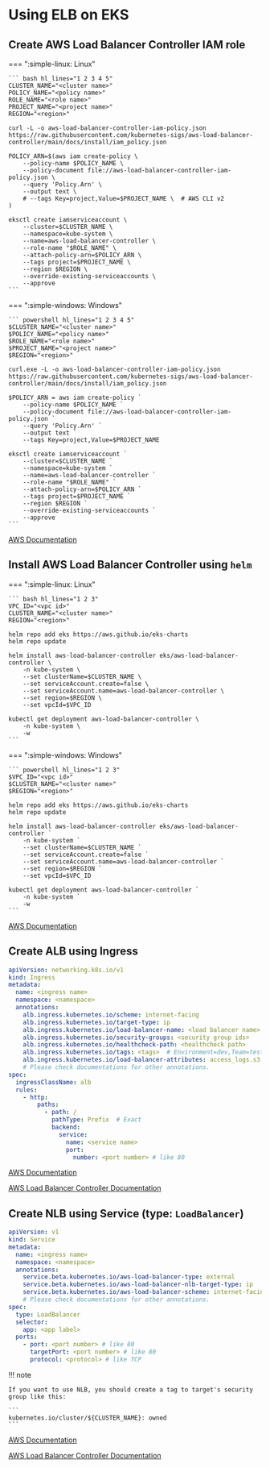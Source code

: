 # Using ELB on EKS

## Create AWS Load Balancer Controller IAM role

=== ":simple-linux: Linux"

    ``` bash hl_lines="1 2 3 4 5"
    CLUSTER_NAME="<cluster name>"
    POLICY_NAME="<policy name>"
    ROLE_NAME="<role name>"
    PROJECT_NAME="<project name>"
    REGION="<region>"

    curl -L -o aws-load-balancer-controller-iam-policy.json https://raw.githubusercontent.com/kubernetes-sigs/aws-load-balancer-controller/main/docs/install/iam_policy.json

    POLICY_ARN=$(aws iam create-policy \
        --policy-name $POLICY_NAME \
        --policy-document file://aws-load-balancer-controller-iam-policy.json \
        --query 'Policy.Arn' \
        --output text \
        # --tags Key=project,Value=$PROJECT_NAME \  # AWS CLI v2
    )

    eksctl create iamserviceaccount \
        --cluster=$CLUSTER_NAME \
        --namespace=kube-system \
        --name=aws-load-balancer-controller \
        --role-name "$ROLE_NAME" \
        --attach-policy-arn=$POLICY_ARN \
        --tags project=$PROJECT_NAME \
        --region $REGION \
        --override-existing-serviceaccounts \
        --approve
    ```

=== ":simple-windows: Windows"

    ``` powershell hl_lines="1 2 3 4 5"
    $CLUSTER_NAME="<cluster name>"
    $POLICY_NAME="<policy name>"
    $ROLE_NAME="<role name>"
    $PROJECT_NAME="<project name>"
    $REGION="<region>"

    curl.exe -L -o aws-load-balancer-controller-iam-policy.json https://raw.githubusercontent.com/kubernetes-sigs/aws-load-balancer-controller/main/docs/install/iam_policy.json

    $POLICY_ARN = aws iam create-policy `
        --policy-name $POLICY_NAME `
        --policy-document file://aws-load-balancer-controller-iam-policy.json `
        --query 'Policy.Arn' `
        --output text `
        --tags Key=project,Value=$PROJECT_NAME

    eksctl create iamserviceaccount `
        --cluster=$CLUSTER_NAME `
        --namespace=kube-system `
        --name=aws-load-balancer-controller `
        --role-name "$ROLE_NAME" `
        --attach-policy-arn=$POLICY_ARN `
        --tags project=$PROJECT_NAME `
        --region $REGION `
        --override-existing-serviceaccounts `
        --approve
    ```

[AWS Documentation](https://docs.aws.amazon.com/eks/latest/userguide/aws-load-balancer-controller.html)

## Install AWS Load Balancer Controller using `helm`

=== ":simple-linux: Linux"

    ``` bash hl_lines="1 2 3"
    VPC_ID="<vpc id>"
    CLUSTER_NAME="<cluster name>"
    REGION="<region>"

    helm repo add eks https://aws.github.io/eks-charts
    helm repo update

    helm install aws-load-balancer-controller eks/aws-load-balancer-controller \
        -n kube-system \
        --set clusterName=$CLUSTER_NAME \
        --set serviceAccount.create=false \
        --set serviceAccount.name=aws-load-balancer-controller \
        --set region=$REGION \
        --set vpcId=$VPC_ID

    kubectl get deployment aws-load-balancer-controller \
        -n kube-system \
        -w
    ```

=== ":simple-windows: Windows"

    ``` powershell hl_lines="1 2 3"
    $VPC_ID="<vpc id>"
    $CLUSTER_NAME="<cluster name>"
    $REGION="<region>"

    helm repo add eks https://aws.github.io/eks-charts
    helm repo update

    helm install aws-load-balancer-controller eks/aws-load-balancer-controller `
        -n kube-system `
        --set clusterName=$CLUSTER_NAME `
        --set serviceAccount.create=false `
        --set serviceAccount.name=aws-load-balancer-controller `
        --set region=$REGION `
        --set vpcId=$VPC_ID

    kubectl get deployment aws-load-balancer-controller `
        -n kube-system `
        -w
    ```

[AWS Documentation](https://docs.aws.amazon.com/eks/latest/userguide/aws-load-balancer-controller.html)

## Create ALB using Ingress

``` yaml title="ingress.yaml" hl_lines="4 5 20 24 26" linenums="1"
apiVersion: networking.k8s.io/v1
kind: Ingress
metadata:
  name: <ingress name>
  namespace: <namespace>
  annotations:
    alb.ingress.kubernetes.io/scheme: internet-facing
    alb.ingress.kubernetes.io/target-type: ip
    alb.ingress.kubernetes.io/load-balancer-name: <load balancer name>
    alb.ingress.kubernetes.io/security-groups: <security group ids>
    alb.ingress.kubernetes.io/healthcheck-path: <healthcheck path>
    alb.ingress.kubernetes.io/tags: <tags>  # Environment=dev,Team=test
    alb.ingress.kubernetes.io/load-balancer-attributes: access_logs.s3.enabled=true,access_logs.s3.bucket=<access log bucket>,access_logs.s3.prefix=<access log prefix>
    # Please check documentations for other annotations.
spec:
  ingressClassName: alb
  rules:
    - http:
        paths:
          - path: /
            pathType: Prefix  # Exact
            backend:
              service:
                name: <service name>
                port:
                  number: <port number> # like 80
```

[AWS Documentation](https://docs.aws.amazon.com/eks/latest/userguide/alb-ingress.html)

[AWS Load Balancer Controller Documentation](https://kubernetes-sigs.github.io/aws-load-balancer-controller/v2.5/)

## Create NLB using Service (type: `LoadBalancer`)

``` yaml title="service.yaml" hl_lines="4 5 16 17 18 20" linenums="1"
apiVersion: v1
kind: Service
metadata:
  name: <ingress name>
  namespace: <namespace>
  annotations:
    service.beta.kubernetes.io/aws-load-balancer-type: external
    service.beta.kubernetes.io/aws-load-balancer-nlb-target-type: ip
    service.beta.kubernetes.io/aws-load-balancer-scheme: internet-facing
    # Please check documentations for other annotations.
spec:
  type: LoadBalancer
  selector:
    app: <app label>
  ports:
    - port: <port number> # like 80
      targetPort: <port number> # like 80
      protocol: <protocol> # like TCP
```

!!! note

    If you want to use NLB, you should create a tag to target's security group like this:

    ```
    kubernetes.io/cluster/${CLUSTER_NAME}: owned
    ```

[AWS Documentation](https://docs.aws.amazon.com/eks/latest/userguide/network-load-balancing.html)

[AWS Load Balancer Controller Documentation](https://kubernetes-sigs.github.io/aws-load-balancer-controller/v2.4/)